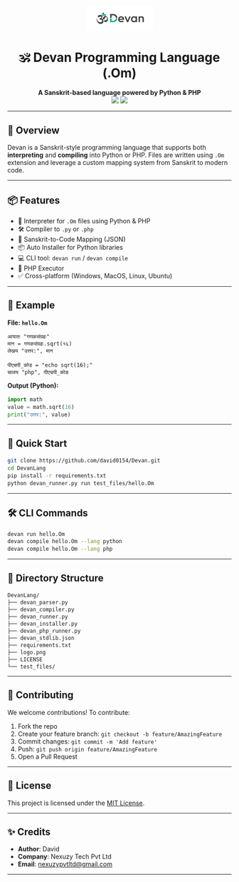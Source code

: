 <p align="center">
  <img src="logo.png" alt="Devan Logo" width="150"/>
</p>

<h1 align="center">🕉️ Devan Programming Language (.Om)</h1>

<p align="center">
  <b>A Sanskrit-based language powered by Python & PHP</b><br/>
  <a href="https://github.com/NexuzyTech/DevanLang"><img src="https://img.shields.io/badge/status-active-brightgreen.svg"></a>
  <a href="#"><img src="https://img.shields.io/badge/license-MIT-blue.svg"></a>
</p>

---

## 🔹 Overview

Devan is a Sanskrit-style programming language that supports both **interpreting** and **compiling** into Python or PHP. Files are written using `.Om` extension and leverage a custom mapping system from Sanskrit to modern code.

---

## 📦 Features

- 🧠 Interpreter for `.Om` files using Python & PHP
- 🛠 Compiler to `.py` or `.php`
- 📜 Sanskrit-to-Code Mapping (JSON)
- 📦 Auto Installer for Python libraries
- 💻 CLI tool: `devan run` / `devan compile`
- 🧰 PHP Executor
- ✅ Cross-platform (Windows, MacOS, Linux, Ubuntu)

---

## 🧪 Example

**File: `hello.Om`**

```sanskrit
आयातः "गणकसंग्रहः"
मान = गणकसंग्रहः.sqrt(१६)
लेखय "उत्तर:", मान

पीएचपी_कोड = "echo sqrt(16);"
चालय "php", पीएचपी_कोड
```

**Output (Python):**

```python
import math
value = math.sqrt(16)
print("उत्तर:", value)
```

---

## 🚀 Quick Start

```bash
git clone https://github.com/david0154/Devan.git
cd DevanLang
pip install -r requirements.txt
python devan_runner.py run test_files/hello.Om
```

---

## 🛠️ CLI Commands

```bash
devan run hello.Om
devan compile hello.Om --lang python
devan compile hello.Om --lang php
```

---

## 📁 Directory Structure

```
DevanLang/
├── devan_parser.py
├── devan_compiler.py
├── devan_runner.py
├── devan_installer.py
├── devan_php_runner.py
├── devan_stdlib.json
├── requirements.txt
├── logo.png
├── LICENSE
└── test_files/
```

---

## 🤝 Contributing

We welcome contributions! To contribute:

1. Fork the repo
2. Create your feature branch: `git checkout -b feature/AmazingFeature`
3. Commit changes: `git commit -m 'Add feature'`
4. Push: `git push origin feature/AmazingFeature`
5. Open a Pull Request

---

## 📜 License

This project is licensed under the [MIT License](./LICENSE).

---

## ✨ Credits

- **Author**: David  
- **Company**: Nexuzy Tech Pvt Ltd  
- **Email**: nexuzypvtltd@gmail.com

---
